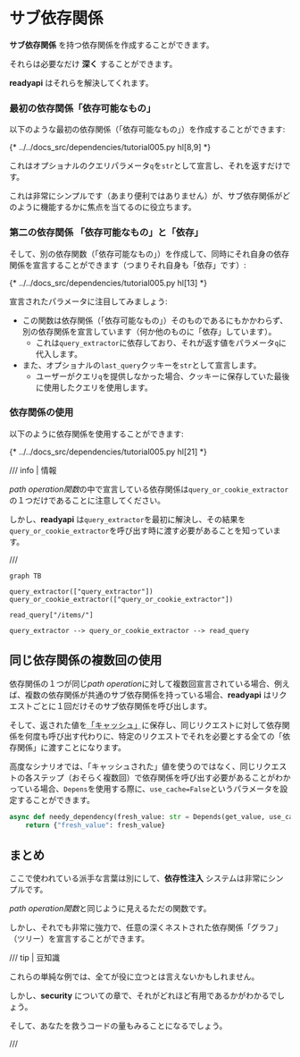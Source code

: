 # サブ依存関係

**サブ依存関係** を持つ依存関係を作成することができます。

それらは必要なだけ **深く** することができます。

**readyapi** はそれらを解決してくれます。

### 最初の依存関係「依存可能なもの」

以下のような最初の依存関係（「依存可能なもの」）を作成することができます:

{* ../../docs_src/dependencies/tutorial005.py hl[8,9] *}

これはオプショナルのクエリパラメータ`q`を`str`として宣言し、それを返すだけです。

これは非常にシンプルです（あまり便利ではありません）が、サブ依存関係がどのように機能するかに焦点を当てるのに役立ちます。

### 第二の依存関係 「依存可能なもの」と「依存」

そして、別の依存関数（「依存可能なもの」）を作成して、同時にそれ自身の依存関係を宣言することができます（つまりそれ自身も「依存」です）:

{* ../../docs_src/dependencies/tutorial005.py hl[13] *}

宣言されたパラメータに注目してみましょう:

* この関数は依存関係（「依存可能なもの」）そのものであるにもかかわらず、別の依存関係を宣言しています（何か他のものに「依存」しています）。
    * これは`query_extractor`に依存しており、それが返す値をパラメータ`q`に代入します。
* また、オプショナルの`last_query`クッキーを`str`として宣言します。
    * ユーザーがクエリ`q`を提供しなかった場合、クッキーに保存していた最後に使用したクエリを使用します。

### 依存関係の使用

以下のように依存関係を使用することができます:

{* ../../docs_src/dependencies/tutorial005.py hl[21] *}

/// info | 情報

*path operation関数*の中で宣言している依存関係は`query_or_cookie_extractor`の１つだけであることに注意してください。

しかし、**readyapi** は`query_extractor`を最初に解決し、その結果を`query_or_cookie_extractor`を呼び出す時に渡す必要があることを知っています。

///

```mermaid
graph TB

query_extractor(["query_extractor"])
query_or_cookie_extractor(["query_or_cookie_extractor"])

read_query["/items/"]

query_extractor --> query_or_cookie_extractor --> read_query
```

## 同じ依存関係の複数回の使用

依存関係の１つが同じ*path operation*に対して複数回宣言されている場合、例えば、複数の依存関係が共通のサブ依存関係を持っている場合、**readyapi** はリクエストごとに１回だけそのサブ依存関係を呼び出します。

そして、返された値を<abbr title="計算された値・生成された値を保存するユーティリティまたはシステム、再計算する代わりに再利用するためのもの">「キャッシュ」</abbr>に保存し、同じリクエストに対して依存関係を何度も呼び出す代わりに、特定のリクエストでそれを必要とする全ての「依存関係」に渡すことになります。

高度なシナリオでは、「キャッシュされた」値を使うのではなく、同じリクエストの各ステップ（おそらく複数回）で依存関係を呼び出す必要があることがわかっている場合、`Depens`を使用する際に、`use_cache=False`というパラメータを設定することができます。

```Python hl_lines="1"
async def needy_dependency(fresh_value: str = Depends(get_value, use_cache=False)):
    return {"fresh_value": fresh_value}
```

## まとめ

ここで使われている派手な言葉は別にして、**依存性注入** システムは非常にシンプルです。

*path operation関数*と同じように見えるただの関数です。

しかし、それでも非常に強力で、任意の深くネストされた依存関係「グラフ」（ツリー）を宣言することができます。

/// tip | 豆知識

これらの単純な例では、全てが役に立つとは言えないかもしれません。

しかし、**security** についての章で、それがどれほど有用であるかがわかるでしょう。

そして、あなたを救うコードの量もみることになるでしょう。

///
